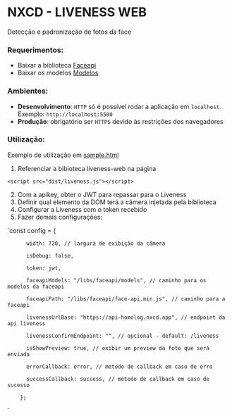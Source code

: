 # NXCD - LIVENESS WEB

Detecção e padronização de fotos da face

### Requerimentos:

- Baixar a biblioteca [Faceapi](https://justadudewhohacks.github.io/face-api.js/docs/index.html)
- Baixar os modelos [Modelos](https://justadudewhohacks.github.io/face-api.js/docs/index.html#models)


### Ambientes:
- **Desenvolvimento**: `HTTP` só é possível rodar a aplicação em `localhost`. Exemplo: `http://localhost:5500`
- **Produção**: obrigatório ser `HTTPS` devido às restrições dos navegadores

### Utilização:
Exemplo de utilização em [sample.html](https://github.com/nextcodebr/liveness-sdk-web-sample/blob/master/sample.html)
1. Referenciar a bibioteca liveness-web na página

`<script src="dist/liveness.js"></script>`

2. Com a apikey, obter o JWT para repassar para o Liveness
3. Definir qual elemento da DOM terá a câmera injetada pela biblioteca 
4. Configurar a Liveness com o token recebido
5. Fazer demais configurações:

`const config = {

          width: 720, // largura de exibição da câmera

          isDebug: false,

          token: jwt,

          faceapiModels: "/libs/faceapi/models", // caminho para os modelos da faceapi

          faceapiPath: "/libs/faceapi/face-api.min.js", // caminho para a faceapi

          livenessUrlBase: "https://api-homolog.nxcd.app", // endpoint da api liveness

          livenessConfirmEndpoint: "", // opcional - default: /liveness

          isShowPreview: true, // exibir um preview da foto que será enviada

          errorCallback: error, // metodo de callback em caso de erro

          successCallback: success, // metodo de callback em caso de sucesso

        };
`